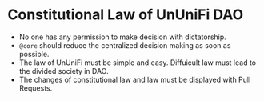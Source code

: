 # Constitutional Law of UnUniFi DAO

- No one has any permission to make decision with dictatorship.
- `@core` should reduce the centralized decision making as soon as possible.
- The law of UnUniFi must be simple and easy. Diffuicult law must lead to the divided society in DAO.
- The changes of constitutional law and law must be displayed with Pull Requests.
